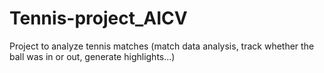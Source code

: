 # Tennis-project_AICV
 Project to analyze tennis matches (match data analysis, track whether the ball was in or out, generate highlights...)
